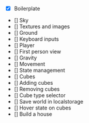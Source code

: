- [x] Boilerplate
- [] Sky
- [] Textures and images
- [] Ground
- [] Keyboard inputs
- [] Player
- [] First person view
- [] Gravity
- [] Movement
- [] State management
- [] Cubes
- [] Adding cubes
- [] Removing cubes
- [] Cube type selector
- [] Save world in localstorage
- [] Hover state on cubes
- [] Build a house
